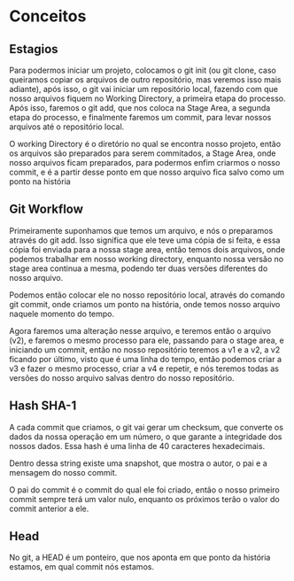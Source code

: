 # Conceitos

## Estagios

Para podermos iniciar um projeto, colocamos o git init (ou git clone, caso queiramos copiar os arquivos de outro repositório, mas veremos isso mais adiante), após isso, o git vai iniciar um repositório local, fazendo com que nosso arquivos fiquem no Working Directory, a primeira etapa do processo. Após isso, faremos o git add, que nos coloca na Stage Area, a segunda etapa do processo, e finalmente faremos um commit, para levar nossos arquivos até o repositório local.

O working Directory é o diretório no qual se encontra nosso projeto, então os arquivos são preparados para serem commitados, a Stage Area, onde nosso arquivos ficam preparados, para podermos enfim criarmos o nosso commit, e é a partir desse ponto em que nosso arquivo fica salvo como um ponto na história

## Git Workflow 

Primeiramente suponhamos que temos um arquivo, e nós o preparamos através do git add. Isso significa que ele teve uma cópia de si feita, e essa cópia foi enviada para a nossa stage area, então temos dois arquivos, onde podemos trabalhar em nosso working directory, enquanto nossa versão no stage area continua a mesma, podendo ter duas versões diferentes do nosso arquivo.

Podemos então colocar ele no nosso repositório local, através do comando git commit, onde criamos um ponto na história, onde temos nosso arquivo naquele momento do tempo.

Agora faremos uma alteração nesse arquivo, e teremos então o arquivo (v2), e faremos o mesmo processo para ele, passando para o stage area, e iniciando um commit, então no nosso repositório teremos a v1 e a v2, a v2 ficando por último, visto que é uma linha do tempo, então podemos criar a v3 e fazer o mesmo processo, criar a v4 e repetir, e nós teremos todas as versões do nosso arquivo salvas dentro do nosso repositório.

## Hash SHA-1

A cada commit que criamos, o git vai gerar um checksum, que converte os dados da nossa operação em um número, o que garante a integridade dos nossos dados. Essa hash é uma linha de 40 caracteres hexadecimais.

Dentro dessa string existe uma snapshot, que mostra o autor, o pai e a mensagem do nosso commit.

O pai do commit é o commit do qual ele foi criado, então o nosso primeiro commit sempre terá um valor nulo, enquanto os próximos terão o valor do commit anterior a ele.

## Head

No git, a HEAD é um ponteiro, que nos aponta em que ponto da história estamos, em qual commit nós estamos.